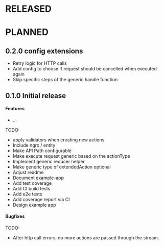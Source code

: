 # RELEASED

# PLANNED

## 0.2.0 config extensions

* Retry logic for HTTP calls
* Add config to choose if request should be cancelled when executed again
* Skip specific steps of the generic handle function

## 0.1.0 Initial release

#### Features

* ...

TODO: 
* apply validators when creating new actions
* Include ngrx / entity
* Make API Path configurable
* Make execute request generic based on the actionType
* Implement generic reducer helper
* Make generic type of extendedAction optional
* Adjust readme
* Document example-app
* Add test coverage
* Add CI build tests
* Add e2e tests
* Add coverage report via CI
* Design example app


#### Bugfixes

TODO: 
 * After http call errors, no more actions are passed through the stream.
